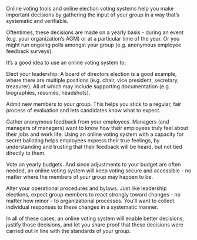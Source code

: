 Online voting tools and online election voting systems help you make important decisions by gathering the input of your group in a way that’s systematic and verifiable.

Oftentimes, these decisions are made on a yearly basis - during an event (e.g. your organization’s AGM) or at a particular time of the year. Or you might run ongoing polls amongst your group (e.g. anonymous employee feedback surveys).

It’s a good idea to use an online voting system to:

Elect your leadership: A board of directors election is a good example, where there are multiple positions (e.g. chair, vice president, secretary, treasurer). All of which may include supporting documentation (e.g. biographies, resumés, headshots).

Admit new members to your group. This helps you stick to a regular, fair process of evaluation and lets candidates know what to expect.

Gather anonymous feedback from your employees. Managers (and managers of managers) want to know how their employees truly feel about their jobs and work life. Using an online voting system with a capacity for secret balloting helps employees express their true feelings, by understanding and trusting that their feedback will be heard, but not tied directly to them.

Vote on yearly budgets. And since adjustments to your budget are often needed, an online voting system will keep voting secure and accessible - no matter where the members of your group may happen to be.

Alter your operational procedures and bylaws. Just like leadership elections, expect group members to react strongly toward changes - no matter how minor - to organizational processes. You’ll want to collect individual responses to these changes in a systematic manner.

In all of these cases, an online voting system will enable better decisions, justify those decisions, and let you share proof that these decisions were carried out in line with the standards of your group.
